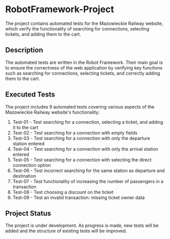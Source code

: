 # RobotFramework-Project

The project contains automated tests for the Mazowieckie Railway website, which verify the functionality of searching for connections, selecting tickets, and adding them to the cart.

## Description

The automated tests are written in the Robot Framework. Their main goal is to ensure the correctness of the web application by verifying key functions such as searching for connections, selecting tickets, and correctly adding them to the cart.

## Executed Tests

The project includes 9 automated tests covering various aspects of the Mazowieckie Railway website's functionality:

1. Test-01 - Test searching for a connection, selecting a ticket, and adding it to the cart
2. Test-02 - Test searching for a connection with empty fields
3. Test-03 - Test searching for a connection with only the departure station entered
4. Test-04 - Test searching for a connection with only the arrival station entered
5. Test-05 - Test searching for a connection with selecting the direct connection option
6. Test-06 - Test incorrect searching for the same station as departure and destination
7. Test-07 - Test functionality of increasing the number of passengers in a transaction
8. Test-08 - Test choosing a discount on the ticket
9. Test-09 - Test an invalid transaction: missing ticket owner data

## Project Status

The project is under development. As progress is made, new tests will be added and the structure of existing tests will be improved.
